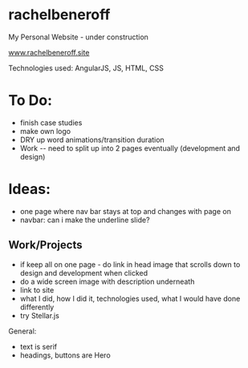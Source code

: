 # rachelbeneroff
My Personal Website - under construction

www.rachelbeneroff.site

Technologies used: AngularJS, JS, HTML, CSS

# To Do:
- finish case studies
- make own logo
- DRY up word animations/transition duration
- Work -- need to split up into 2 pages eventually (development and design)

# Ideas:
- one page where nav bar stays at top and changes with page on
- navbar: can i make the underline slide?

## Work/Projects
- if keep all on one page - do link in head image that scrolls down to design and development when clicked
- do a wide screen image with description underneath
- link to site
- what I did, how I did it, technologies used, what I would have done differently
- try Stellar.js

General:
- text is serif
- headings, buttons are Hero
